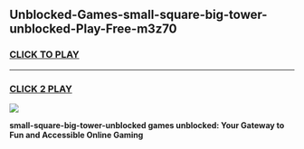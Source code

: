 
## Unblocked-Games-small-square-big-tower-unblocked-Play-Free-m3z70
<h3>
<a href="https://premium76.site?title=small-square-big-tower-unblocked&ref=12A">CLICK TO PLAY</a></h3>
<hr>

<h3>
<a href="https://premium76.site?title=small-square-big-tower-unblocked&ref=12A">CLICK 2 PLAY</a>
  
</h3>

<a href="https://premium76.site?title=small-square-big-tower-unblocked&ref=12A"><img src="https://clearcache.store/games.png"></a>


**small-square-big-tower-unblocked games unblocked: Your Gateway to Fun and Accessible Online Gaming**
